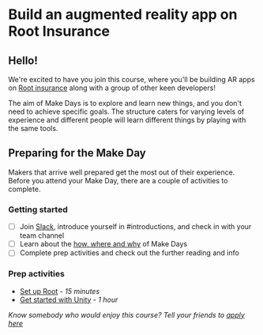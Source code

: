 # Build an augmented reality app on Root Insurance

## Hello!

We're excited to have you join this course, where you'll be building AR apps on [Root insurance](http://root.co.za/insurance/) along with a group of other keen developers!

The aim of Make Days is to explore and learn new things, and you don't need to achieve specific goals. The structure caters for varying levels of experience and different people will learn different things by playing with the same tools.

## Preparing for the Make Day

Makers that arrive well prepared get the most out of their experience. Before you attend your Make Day, there are a couple of activities to complete.

### Getting started

- [ ] Join [Slack](https://offerzen-make.slack.com/), introduce yourself in #introductions, and check in with your team channel
- [ ] Learn about the [how, where and why](agenda.md) of Make Days
- [ ] Complete prep activities and check out the further reading and info

### Prep activities
- [Set up Root](https://github.com/OfferZen-Make/arinsuretech-activity-root-setup) - *15 minutes*
- [Get started with Unity](https://github.com/OfferZen-Make/arinsuretech-activity-unity-setup) - *1 hour*

*Know somebody who would enjoy this course? Tell your friends to [apply here](https://make.offerzen.com/course/root-insurance-augmented-reality)*

